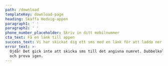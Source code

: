 ```yaml
---
path: /download
templateKey: download-page
heading: Skaffa Hedvig-appen
paragraph1: ' '
paragraph2: ' '
phone_number_placeholder: Skriv in ditt mobilnummer
cta_text: Få en länk till appen
success_text: Vi har skickat dig ett sms med en länk för att ladda ner Hedvig-appen
error_text: >-
  Ojdå! Det gick inte att skicka sms till det angivna numret. Dubbelkolla numret
  och prova igen.
---
```


